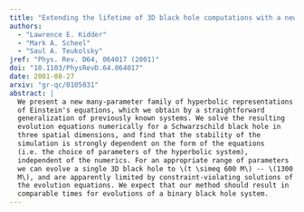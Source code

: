 ```yaml
---
title: "Extending the lifetime of 3D black hole computations with a new hyperbolic system of evolution equations"
authors:
  - "Lawrence E. Kidder"
  - "Mark A. Scheel"
  - "Saul A. Teukolsky"
jref: "Phys. Rev. D64, 064017 (2001)"
doi: "10.1103/PhysRevD.64.064017"
date: 2001-08-27
arxiv: "gr-qc/0105031"
abstract: |
  We present a new many-parameter family of hyperbolic representations
  of Einstein's equations, which we obtain by a straightforward
  generalization of previously known systems. We solve the resulting
  evolution equations numerically for a Schwarzschild black hole in
  three spatial dimensions, and find that the stability of the
  simulation is strongly dependent on the form of the equations
  (i.e. the choice of parameters of the hyperbolic system),
  independent of the numerics. For an appropriate range of parameters
  we can evolve a single 3D black hole to \(t \simeq 600 M\) -- \(1300
  M\), and are apparently limited by constraint-violating solutions of
  the evolution equations. We expect that our method should result in
  comparable times for evolutions of a binary black hole system.
---
```

